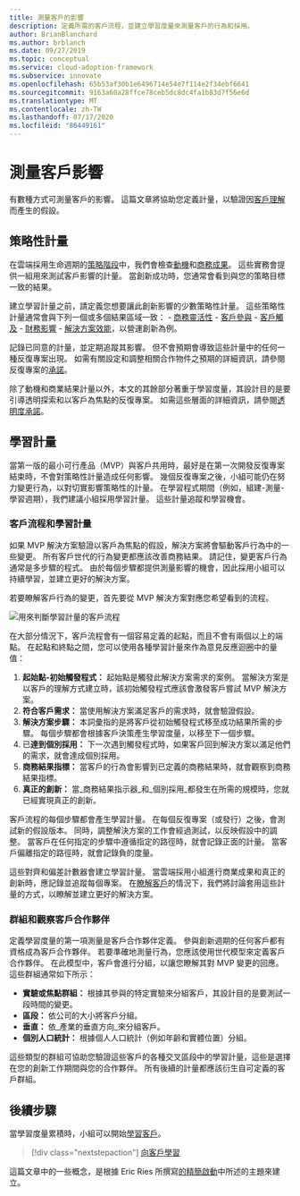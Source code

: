 ```yaml
---
title: 測量客戶的影響
description: 定義所需的客戶流程，並建立學習度量來測量客戶的行為和採用。
author: BrianBlanchard
ms.author: brblanch
ms.date: 09/27/2019
ms.topic: conceptual
ms.service: cloud-adoption-framework
ms.subservice: innovate
ms.openlocfilehash: 65b53af30b1e6496714e54e7f114e2f34ebf6641
ms.sourcegitcommit: 9163a60a28ffce78ceb5dc8dc4fa1b83d7f56e6d
ms.translationtype: MT
ms.contentlocale: zh-TW
ms.lasthandoff: 07/17/2020
ms.locfileid: "86449161"
---
```

# <a name="measure-for-customer-impact"></a>測量客戶影響

有數種方式可測量客戶的影響。 這篇文章將協助您定義計量，以驗證因[客戶理解](./build.md)而產生的假設。

## <a name="strategic-metrics"></a>策略性計量

在雲端採用生命週期的[策略階段](../../strategy/index.md)中，我們會檢查[動機](../../strategy/motivations.md)和[商務成果](../../strategy/business-outcomes/index.md)。 這些實務會提供一組用來測試客戶影響的計量。 當創新成功時，您通常會看到與您的策略目標一致的結果。

建立學習計量之前，請定義您想要讓此創新影響的少數策略性計量。 這些策略性計量通常會與下列一個或多個結果區域一致：
    - [商務靈活性](../../strategy/business-outcomes/agility-outcomes.md)
    - [客戶參與](../../strategy/business-outcomes/engagement-outcomes.md)
    - [客戶觸及](../../strategy/business-outcomes/reach-outcomes.md)
    - [財務影響](../../strategy/business-outcomes/fiscal-outcomes.md)
    - [解決方案效能](../../strategy/business-outcomes/fiscal-outcomes.md)，以營運創新為例。

記錄已同意的計量，並定期追蹤其影響。 但不會預期會導致這些計量中的任何一種反復專案出現。 如需有關設定和調整相關合作物件之預期的詳細資訊，請參閱反復專案的[承諾](./index.md#commitment-to-iteration)。

除了動機和商業結果計量以外，本文的其餘部分著重于學習度量，其設計目的是要引導透明探索和以客戶為焦點的反復專案。 如需這些層面的詳細資訊，請參閱[透明度承諾](./index.md#commitment-to-transparency)。

## <a name="learning-metrics"></a>學習計量

當第一版的最小可行產品（MVP）與客戶共用時，最好是在第一次開發反復專案結束時，不會對策略性計量造成任何影響。 幾個反復專案之後，小組可能仍在努力變更行為，以對切實影響策略性的計量。 在學習程式期間（例如，組建-測量-學習週期），我們建議小組採用學習計量。 這些計量追蹤和學習機會。

### <a name="customer-flow-and-learning-metrics"></a>客戶流程和學習計量

如果 MVP 解決方案驗證以客戶為焦點的假設，解決方案將會驅動客戶行為中的一些變更。 所有客戶世代的行為變更都應該改善商務結果。 請記住，變更客戶行為通常是多步驟的程式。 由於每個步驟都提供測量影響的機會，因此採用小組可以持續學習，並建立更好的解決方案。

若要瞭解客戶行為的變更，首先要從 MVP 解決方案對應您希望看到的流程。

![用來判斷學習計量的客戶流程](../../_images/innovate/customer-flow-learning-metrics.png)

在大部分情況下，客戶流程會有一個容易定義的起點，而且不會有兩個以上的端點。 在起點和終點之間，您可以使用各種學習計量來作為意見反應迴圈中的量值：

1. **起始點-初始觸發程式：** 起始點是觸發此解決方案需求的案例。 當解決方案是以客戶的理解方式建立時，該初始觸發程式應該會激發客戶嘗試 MVP 解決方案。
2. **符合客戶需求：** 當使用解決方案滿足客戶的需求時，就會驗證假設。
3. **解決方案步驟：** 本詞彙指的是將客戶從初始觸發程式移至成功結果所需的步驟。 每個步驟都會根據客戶決策產生學習度量，以移至下一個步驟。
4. 已**達到個別採用：** 下一次遇到觸發程式時，如果客戶回到解決方案以滿足他們的需求，就會達成個別採用。
5. **商務結果指標：** 當客戶的行為會影響到已定義的商務結果時，就會觀察到商務結果指標。
6. **真正的創新：** 當_商務結果指示器_和_個別採用_都發生在所需的規模時，您就已經實現真正的創新。

客戶流程的每個步驟都會產生學習計量。 在每個反復專案（或發行）之後，會測試新的假設版本。 同時，調整解決方案的工作會經過測試，以反映假設中的調整。 當客戶在任何指定的步驟中遵循指定的路徑時，就會記錄正面的計量。 當客戶偏離指定的路徑時，就會記錄負的度量。

這些對齊和偏差計數器會建立學習計量。 當雲端採用小組進行商業成果和真正的創新時，應記錄並追蹤每個專案。 在[瞭解客戶](./learn.md)的情況下，我們將討論套用這些計量的方式，以瞭解並建立更好的解決方案。

### <a name="group-and-observe-customer-partners"></a>群組和觀察客戶合作夥伴

定義學習度量的第一項測量是客戶合作夥伴定義。 參與創新週期的任何客戶都有資格成為客戶合作夥伴。 若要準確地測量行為，您應該使用世代模型來定義客戶合作夥伴。 在此模型中，客戶會進行分組，以讓您瞭解其對 MVP 變更的回應。 這些群組通常如下所示：

- **實驗或焦點群組：** 根據其參與的特定實驗來分組客戶，其設計目的是要測試一段時間的變更。
- **區段：** 依公司的大小將客戶分組。
- **垂直：** 依_產業的垂直方向_來分組客戶。
- **個別人口統計：** 根據個人人口統計（例如年齡和實體位置）分組。

這些類型的群組可協助您驗證這些客戶的各種交叉區段中的學習計量，這些是選擇在您的創新工作期間與您的合作夥伴。 所有後續的計量都應該衍生自可定義的客戶群組。

## <a name="next-steps"></a>後續步驟

當學習度量累積時，小組可以開始[學習客戶](./learn.md)。

> [!div class="nextstepaction"]
> [向客戶學習](./learn.md)

<!-- cSpell:ignore Eric Ries -->

這篇文章中的一些概念，是根據 Eric Ries 所撰寫[的精簡啟動](http://theleanstartup.com/book)中所述的主題來建立。
